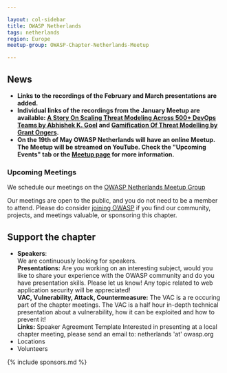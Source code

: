 ```yaml
---

layout: col-sidebar
title: OWASP Netherlands
tags: netherlands
region: Europe
meetup-group: OWASP-Chapter-Netherlands-Meetup

---
```


## News
* **Links to the recordings of the February and March presentations are added.**
* **Individual links of the recordings from the January Meetup are available: [A Story On Scaling Threat Modeling Across 500+ DevOps Teams by Abhishek K. Goel](https://youtu.be/W47rR0oFNNs) and [Gamification Of Threat Modelling by Grant Ongers](https://youtu.be/_nNI9Uq_lVM).**
* **On the 19th of May OWASP Netherlands will have an online Meetup. The Meetup will be streamed on YouTube. Check the "Upcoming Events" tab or the [Meetup page](https://www.meetup.com/OWASP-Chapter-Netherlands-Meetup/events/285824269/) for more information.**

### Upcoming Meetings

We schedule our meetings on the [OWASP Netherlands Meetup Group](https://www.meetup.com/OWASP-Chapter-Netherlands-Meetup/)

Our meetings are open to the public, and you do not need to be a member to attend. Please do consider [joining OWASP](https://owasp.org/membership/) if you find our community, projects, and meetings valuable, or sponsoring this chapter.

## Support the chapter
* **Speakers**:    
  We are continuously looking for speakers.  
  **Presentations:** Are you working on an interesting subject, would you like to share your experience with the OWASP  community and do you have presentation skills. Please let us know! Any topic related to web application security will be  appreciated!  
  **VAC, Vulnerability, Attack, Countermeasure:** The VAC is a re occuring part of the chapter meetings. The VAC is a half   hour in-depth technical presentation about a vulnerability, how it can be exploited and how to prevent it!  
  **Links:** Speaker Agreement Template Interested in presenting at a local chapter meeting, please send an email to:   netherlands 'at' owasp.org 
* Locations
* Volunteers

{% include sponsors.md %}
